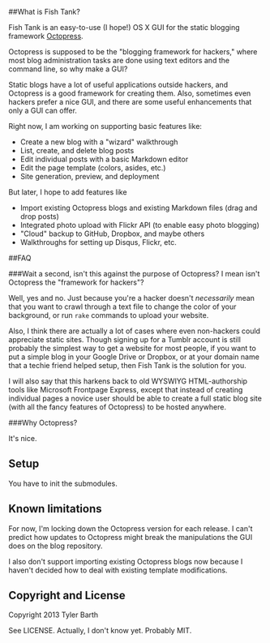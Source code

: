 ##What is Fish Tank?

Fish Tank is an easy-to-use (I hope!) OS X GUI for the static blogging framework [Octopress](http://octopress.org "octopress").

Octopress is supposed to be the "blogging framework for hackers," where most blog administration tasks are done using text editors and the command line, so why make a GUI?

Static blogs have a lot of useful applications outside hackers, and Octopress is a good framework for creating them. Also, sometimes even hackers prefer a nice GUI, and there are some useful enhancements that only a GUI can offer.

Right now, I am working on supporting basic features like:

* Create a new blog with a "wizard" walkthrough 
* List, create, and delete blog posts
* Edit individual posts with a basic Markdown editor
* Edit the page template (colors, asides, etc.)
* Site generation, preview, and deployment

But later, I hope to add features like

* Import existing Octopress blogs and existing Markdown files (drag and drop posts)
* Integrated photo upload with Flickr API (to enable easy photo blogging)
* "Cloud" backup to GitHub, Dropbox, and maybe others
* Walkthroughs for setting up Disqus, Flickr, etc. 

##FAQ

###Wait a second, isn't this against the purpose of Octopress? I mean isn't Octopress the "framework for hackers"?

Well, yes and no. Just because you're a hacker doesn't *necessarily* mean that you want to crawl through a text file to change the color of your background, or run `rake` commands to upload your website.

Also, I think there are actually a lot of cases where even non-hackers could appreciate static sites. Though signing up for a Tumblr account is still probably the simplest way to get a website for most people, if you want to put a simple blog in your Google Drive or Dropbox, or at your domain name that a techie friend helped setup, then Fish Tank is the solution for you.  

I will also say that this harkens back to old WYSWIYG HTML-authorship tools like Microsoft Frontpage Express, except that instead of creating individual pages a novice user should be able to create a full static blog site (with all the fancy features of Octopress) to be hosted anywhere.

###Why Octopress?

It's nice.

## Setup

You have to init the submodules. 

## Known limitations

For now, I'm locking down the Octopress version for each release. I can't predict how updates to Octopress might break the manipulations the GUI does on the blog repository. 

I also don't support importing existing Octopress blogs now because I haven't decided how to deal with existing template modifications. 

## Copyright and License

Copyright 2013 Tyler Barth

See LICENSE. Actually, I don't know yet. Probably MIT.
